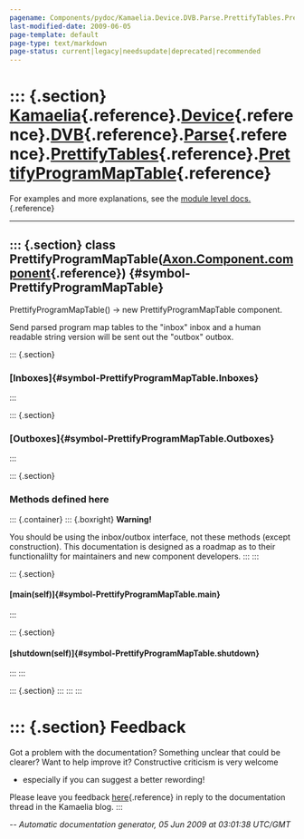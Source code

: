 ```yaml
---
pagename: Components/pydoc/Kamaelia.Device.DVB.Parse.PrettifyTables.PrettifyProgramMapTable
last-modified-date: 2009-06-05
page-template: default
page-type: text/markdown
page-status: current|legacy|needsupdate|deprecated|recommended
---
```

::: {.section}
[Kamaelia](/Components/pydoc/Kamaelia.html){.reference}.[Device](/Components/pydoc/Kamaelia.Device.html){.reference}.[DVB](/Components/pydoc/Kamaelia.Device.DVB.html){.reference}.[Parse](/Components/pydoc/Kamaelia.Device.DVB.Parse.html){.reference}.[PrettifyTables](/Components/pydoc/Kamaelia.Device.DVB.Parse.PrettifyTables.html){.reference}.[PrettifyProgramMapTable](/Components/pydoc/Kamaelia.Device.DVB.Parse.PrettifyTables.PrettifyProgramMapTable.html){.reference}
=====================================================================================================================================================================================================================================================================================================================================================================================================================================================================================

For examples and more explanations, see the [module level
docs.](/Components/pydoc/Kamaelia.Device.DVB.Parse.PrettifyTables.html){.reference}

------------------------------------------------------------------------

::: {.section}
class PrettifyProgramMapTable([Axon.Component.component](/Docs/Axon/Axon.Component.component.html){.reference}) {#symbol-PrettifyProgramMapTable}
---------------------------------------------------------------------------------------------------------------

PrettifyProgramMapTable() -\> new PrettifyProgramMapTable component.

Send parsed program map tables to the \"inbox\" inbox and a human
readable string version will be sent out the \"outbox\" outbox.

::: {.section}
### [Inboxes]{#symbol-PrettifyProgramMapTable.Inboxes}
:::

::: {.section}
### [Outboxes]{#symbol-PrettifyProgramMapTable.Outboxes}
:::

::: {.section}
### Methods defined here

::: {.container}
::: {.boxright}
**Warning!**

You should be using the inbox/outbox interface, not these methods
(except construction). This documentation is designed as a roadmap as to
their functionalilty for maintainers and new component developers.
:::
:::

::: {.section}
#### [main(self)]{#symbol-PrettifyProgramMapTable.main}
:::

::: {.section}
#### [shutdown(self)]{#symbol-PrettifyProgramMapTable.shutdown}
:::
:::

::: {.section}
:::
:::
:::

::: {.section}
Feedback
========

Got a problem with the documentation? Something unclear that could be
clearer? Want to help improve it? Constructive criticism is very welcome
- especially if you can suggest a better rewording!

Please leave you feedback
[here](../../../cgi-bin/blog/blog.cgi?rm=viewpost&nodeid=1142023701){.reference}
in reply to the documentation thread in the Kamaelia blog.
:::

*\-- Automatic documentation generator, 05 Jun 2009 at 03:01:38 UTC/GMT*
